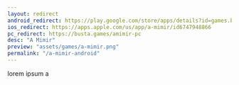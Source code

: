 ```yaml
---
layout: redirect
android_redirect: https://play.google.com/store/apps/details?id=games.busta.mimir
ios_redirect: https://apps.apple.com/us/app/a-mimir/id6747948866
pc_redirect: https://busta.games/amimir-pc
desc: "A Mimir"
preview: "assets/games/a-mimir.png"
permalink: "/a-mimir-android"
---
```


lorem ipsum a